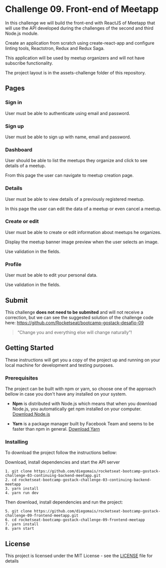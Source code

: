 # Challenge 09. Front-end of Meetapp

In this challenge we will build the front-end with ReactJS of Meetapp that will use the API developed during the challenges of the second and third Node.js module.

Create an application from scratch using create-react-app and configure linting tools, Reactotron, Redux and Redux Saga.

This application will be used by meetup organizers and will not have subscribe functionality.

The project layout is in the assets-challenge folder of this repository.

## Pages

### Sign in

User must be able to authenticate using email and password.

### Sign up

User must be able to sign up with name, email and password.

### Dashboard

User should be able to list the meetups they organize and click to see details of a meetup.

From this page the user can navigate to meetup creation page.

### Details

User must be able to view details of a previously registered meetup.

In this page the user can edit the data of a meetup or even cancel a meetup.

### Create or edit

User must be able to create or edit information about meetups he organizes.

Display the meetup banner image preview when the user selects an image.

Use validation in the fields.

### Profile

User must be able to edit your personal data.

Use validation in the fields.

## Submit 

This challenge **does not need to be submited** and will not receive a correction, but we can see the suggested solution of the challenge code here: https://github.com/Rocketseat/bootcamp-gostack-desafio-09

> “Change you and everything else will change naturally”!

## Getting Started

These instructions will get you a copy of the project up and running on your local machine for development and testing purposes.

### Prerequisites

The project can be built with npm or yarn, so choose one of the approach bellow in case you don't have any installed on your system.

* **Npm** is distributed with Node.js which means that when you download Node.js, you automatically get npm installed on your computer. [Download Node.js](https://nodejs.org/en/download/)

* **Yarn** is a package manager built by Facebook Team and seems to be faster than npm in general.  [Download Yarn](https://yarnpkg.com/en/docs/install)

### Installing

To download the project follow the instructions bellow:

Download, install dependencies and start the API server

```
1. git clone https://github.com/diegomais/rocketseat-bootcamp-gostack-challenge-03-continuing-backend-meetapp.git
2. cd rocketseat-bootcamp-gostack-challenge-03-continuing-backend-meetapp
3. yarn install
4. yarn run dev
```

Then download, install dependencies and run the project:

```
5. git clone https://github.com/diegomais/rocketseat-bootcamp-gostack-challenge-09-frontend-meetapp.git
6. cd rocketseat-bootcamp-gostack-challenge-09-frontend-meetapp
7. yarn install
8. yarn start
```

## License

This project is licensed under the MIT License - see the [LICENSE](LICENSE) file for details